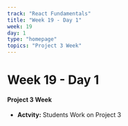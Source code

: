 ```yaml
---
track: "React Fundamentals"
title: "Week 19 - Day 1"
week: 19
day: 1
type: "homepage"
topics: "Project 3 Week"
---
```



# Week 19 - Day 1

#### Project 3 Week 
- **Actvity:** Students Work on Project 3
